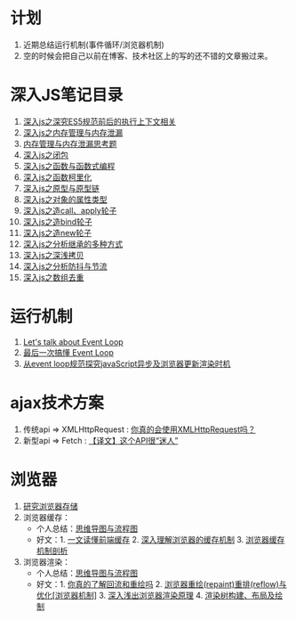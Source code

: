 # 计划
1. 近期总结运行机制(事件循环/浏览器机制)
2. 空的时候会把自己以前在博客、技术社区上的写的还不错的文章搬过来。

# 深入JS笔记目录
1. [深入js之深究ES5规范前后的执行上下文相关](https://github.com/YxrSadhu/Article/issues/5)
2. [深入js之内存管理与内存泄漏](https://github.com/YxrSadhu/Article/issues/6)
3. [内存管理与内存泄漏思考题](https://github.com/YxrSadhu/Article/issues/7)
4. [深入js之闭包](https://github.com/YxrSadhu/Article/issues/8)
5. [深入js之函数与函数式编程](https://github.com/YxrSadhu/Article/issues/9)
6. [深入js之函数柯里化](https://github.com/YxrSadhu/Article/issues/10)
7. [深入js之原型与原型链](https://github.com/YxrSadhu/Article/issues/11)
8. [深入js之对象的属性类型](https://github.com/YxrSadhu/Article/issues/12)
9. [深入js之造call、apply轮子](https://github.com/YxrSadhu/Article/issues/1)
10. [深入js之造bind轮子](https://github.com/YxrSadhu/Article/issues/2)
11. [深入js之造new轮子](https://github.com/YxrSadhu/Article/issues/4)
12. [深入js之分析继承的多种方式](https://github.com/YxrSadhu/Article/issues/13)
13. [深入js之深浅拷贝](https://github.com/YxrSadhu/Article/issues/14)
14. [深入js之分析防抖与节流](https://github.com/YxrSadhu/Article/issues/15)
15. [深入js之数组去重](https://github.com/YxrSadhu/Article/issues/16)

# 运行机制
1. [Let's talk about Event Loop](https://github.com/YxrSadhu/Article/issues/17)
2. [最后一次搞懂 Event Loop](https://juejin.im/post/5cbc0a9cf265da03b11f3505)
3. [从event loop规范探究javaScript异步及浏览器更新渲染时机](https://github.com/aooy/blog/issues/5)

# ajax技术方案
1. 传统api => XMLHttpRequest : [你真的会使用XMLHttpRequest吗？](https://segmentfault.com/a/1190000004322487)
2. 新型api => Fetch : [【译文】这个API很“迷人”](https://www.w3ctech.com/topic/854)

# 浏览器
1. [研究浏览器存储](https://github.com/YxrSadhu/Article/issues/18)
2. 浏览器缓存：
   - 个人总结：[思维导图与流程图](https://github.com/YxrSadhu/Article/tree/master/articles/%E6%B5%8F%E8%A7%88%E5%99%A8/%E7%BC%93%E5%AD%98)
   - 好文：1. [一文读懂前端缓存](https://zhuanlan.zhihu.com/p/44789005?utm_source=qq&utm_medium=social&utm_oi=815669732077355008) 2. [深入理解浏览器的缓存机制](https://github.com/ljianshu/Blog/issues/23) 3. [浏览器缓存机制剖析](http://louiszhai.github.io/2017/04/07/http-cache/)
3. 浏览器渲染：
   - 个人总结：[思维导图与流程图](https://github.com/YxrSadhu/Article/tree/master/articles/%E6%B5%8F%E8%A7%88%E5%99%A8/%E6%B8%B2%E6%9F%93%E6%9C%BA%E5%88%B6)
   - 好文：1. [你真的了解回流和重绘吗](https://juejin.im/post/5c0f104551882509a7683d63#heading-11) 2. [浏览器重绘(repaint)重排(reflow)与优化[浏览器机制]](https://juejin.im/post/5c15f797f265da61141c7f86#heading-13) 3. [深入浅出浏览器渲染原理](https://github.com/ljianshu/Blog/issues/51) 4. [渲染树构建、布局及绘制](https://developers.google.com/web/fundamentals/performance/critical-rendering-path/render-tree-construction?hl=zh-cn)